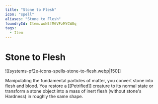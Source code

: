 ```yaml
---
title: "Stone to Flesh"
icon: "spell"
aliases: "Stone to Flesh"
foundryId: Item.woNlfM6VFzMYCW8q
tags:
  - Item
---
```


# Stone to Flesh
![[systems-pf2e-icons-spells-stone-to-flesh.webp|150]]

Manipulating the fundamental particles of matter, you convert stone into flesh and blood. You restore a [[Petrified]] creature to its normal state or transform a stone object into a mass of inert flesh (without stone's Hardness) in roughly the same shape.

